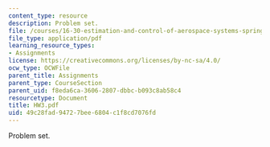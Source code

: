 ```yaml
---
content_type: resource
description: Problem set.
file: /courses/16-30-estimation-and-control-of-aerospace-systems-spring-2004/49c28fad94727bee6804c1f8cd7076fd_HW3.pdf
file_type: application/pdf
learning_resource_types:
- Assignments
license: https://creativecommons.org/licenses/by-nc-sa/4.0/
ocw_type: OCWFile
parent_title: Assignments
parent_type: CourseSection
parent_uid: f8eda6ca-3606-2807-dbbc-b093c8ab58c4
resourcetype: Document
title: HW3.pdf
uid: 49c28fad-9472-7bee-6804-c1f8cd7076fd
---
```

Problem set.